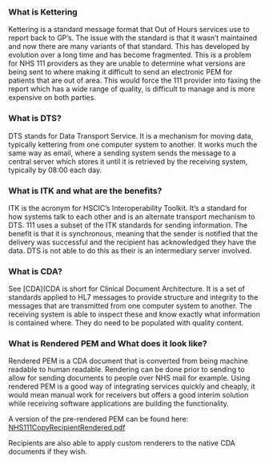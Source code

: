 ### What is Kettering

Kettering is a standard message format that Out of Hours services use to report back to GP’s. The issue with the standard is that it wasn’t maintained and now there are many variants of that standard. This has developed by evolution over a long time and has become fragmented. This is a problem for NHS 111 providers as they are unable to determine what versions are being sent to where making it difficult to send an electronic PEM for patients that are out of area. This would force the 111 provider into faxing the report which has a wide range of quality, is difficult to manage and is more expensive on both parties.

### What is DTS?

DTS stands for Data Transport Service. It is a mechanism for moving data, typically kettering from one computer system to another. It works much the same way as email, where a sending system sends the message to a central server which stores it until it is retrieved by the receiving system, typically by 08:00 each day.

### What is ITK and what are the benefits?

ITK is the acronym for HSCIC’s Interoperability Toolkit. It’s a standard for how systems talk to each other and is an alternate transport mechanism to DTS. 111 uses a subset of the ITK standards for sending information. The benefit is that it is synchronous, meaning that the sender is notified that the delivery was successful and the recipient has acknowledged they have the data. DTS is not able to do this as their is an intermediary server involved.

### What is CDA?

See [CDA](CDA is short for Clinical Document Architecture. It is a set of standards applied to HL7 messages to provide structure and integrity to the messages that are transmitted from one computer system to another. The receiving system is able to inspect these and know exactly what information is contained where. They do need to be populated with quality content.

### What is Rendered PEM and What does it look like?

Rendered PEM is a CDA document that is converted from being machine readable to human readable. Rendering can be done prior to sending to allow for sending documents to people over NHS mail for example. Using rendered PEM is a good way of integrating services quickly and cheaply, it would mean manual work for receivers but offers a good interim solution while receiving software applications are building the functionality.

A version of the pre-rendered PEM can be found here: [NHS111CopyRecipientRendered.pdf](media/NHS111CopyRecipientRendered.pdf)

Recipients are also able to apply custom renderers to the native CDA documents if they wish.
